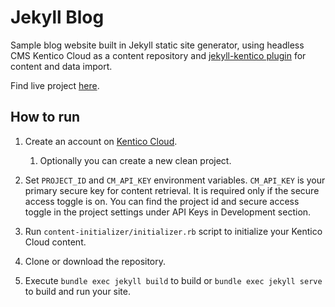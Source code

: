 # Jekyll Blog

Sample blog website built in Jekyll static site generator, using headless CMS Kentico Cloud as a content repository and
[jekyll-kentico plugin](https://github.com/RadoslavK/jekyll-kentico) for content and data import. 

Find live project [here](https://radoslavk.github.io/jekyll-blog/).

## How to run

1. Create an account on [Kentico Cloud](https://app.kenticocloud.com/).
    1. Optionally you can create a new clean project.

2. Set `PROJECT_ID` and `CM_API_KEY` environment variables.
`CM_API_KEY` is your primary secure key for content retrieval. It is required only if the secure access toggle is on.
You can find the project id and secure access toggle in the project settings under API Keys in Development section.

3. Run `content-initializer/initializer.rb` script to initialize your Kentico Cloud content. 

4. Clone or download the repository.

5. Execute `bundle exec jekyll build` to build or `bundle exec jekyll serve` to build and run your site.
